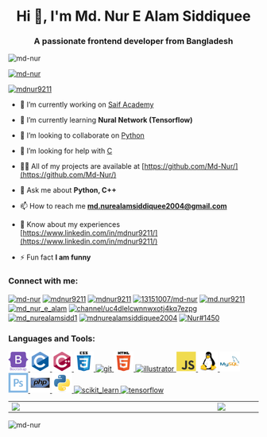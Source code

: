 <h1 align="center">Hi 👋, I'm Md. Nur E Alam Siddiquee</h1>
<h3 align="center">A passionate frontend developer from Bangladesh</h3>

<p align="left"> <img src="https://komarev.com/ghpvc/?username=md-nur&label=Profile%20views&color=0e75b6&style=flat" alt="md-nur" /> </p>

<p align="left"> <a href="https://github.com/ryo-ma/github-profile-trophy"><img src="https://github-profile-trophy.vercel.app/?username=md-nur" alt="md-nur" /></a> </p>

<p align="left"> <a href="https://twitter.com/mdnur9211" target="blank"><img src="https://img.shields.io/twitter/follow/mdnur9211?logo=twitter&style=for-the-badge" alt="mdnur9211" /></a> </p>

- 🔭 I’m currently working on [Saif Academy](http://saifacademy.rf.gd/)

- 🌱 I’m currently learning **Nural Network (Tensorflow)**

- 👯 I’m looking to collaborate on [Python](https://github.com/Md-Nur/Learn-Python)

- 🤝 I’m looking for help with [C](https://github.com/Md-Nur/Learn-C)

- 👨‍💻 All of my projects are available at [https://github.com/Md-Nur/](https://github.com/Md-Nur/)

- 💬 Ask me about **Python, C++**

- 📫 How to reach me **md.nurealamsiddiquee2004@gmail.com**

- 📄 Know about my experiences [https://www.linkedin.com/in/mdnur9211/](https://www.linkedin.com/in/mdnur9211/)

- ⚡ Fun fact **I am funny**

<h3 align="left">Connect with me:</h3>
<p align="left">
<a href="https://codepen.io/md-nur" target="blank"><img align="center" src="https://raw.githubusercontent.com/rahuldkjain/github-profile-readme-generator/master/src/images/icons/Social/codepen.svg" alt="md-nur" height="30" width="40" /></a>
<a href="https://twitter.com/mdnur9211" target="blank"><img align="center" src="https://raw.githubusercontent.com/rahuldkjain/github-profile-readme-generator/master/src/images/icons/Social/twitter.svg" alt="mdnur9211" height="30" width="40" /></a>
<a href="https://linkedin.com/in/mdnur9211" target="blank"><img align="center" src="https://raw.githubusercontent.com/rahuldkjain/github-profile-readme-generator/master/src/images/icons/Social/linked-in-alt.svg" alt="mdnur9211" height="30" width="40" /></a>
<a href="https://stackoverflow.com/users/13151007/md-nur" target="blank"><img align="center" src="https://raw.githubusercontent.com/rahuldkjain/github-profile-readme-generator/master/src/images/icons/Social/stack-overflow.svg" alt="13151007/md-nur" height="30" width="40" /></a>
<a href="https://fb.com/md.nur9211" target="blank"><img align="center" src="https://raw.githubusercontent.com/rahuldkjain/github-profile-readme-generator/master/src/images/icons/Social/facebook.svg" alt="md.nur9211" height="30" width="40" /></a>
<a href="https://instagram.com/md_nur_e_alam" target="blank"><img align="center" src="https://raw.githubusercontent.com/rahuldkjain/github-profile-readme-generator/master/src/images/icons/Social/instagram.svg" alt="md_nur_e_alam" height="30" width="40" /></a>
<a href="https://www.youtube.com/channel/UC4DlelcWNnwxOtJ4kQ7Ezpg" target="blank"><img align="center" src="https://raw.githubusercontent.com/rahuldkjain/github-profile-readme-generator/master/src/images/icons/Social/youtube.svg" alt="channel/uc4dlelcwnnwxotj4kq7ezpg" height="30" width="40" /></a>
<a href="https://www.hackerrank.com/md_nurealamsidd1" target="blank"><img align="center" src="https://raw.githubusercontent.com/rahuldkjain/github-profile-readme-generator/master/src/images/icons/Social/hackerrank.svg" alt="md_nurealamsidd1" height="30" width="40" /></a>
<a href="https://auth.geeksforgeeks.org/user/mdnurealamsiddiquee2004" target="blank"><img align="center" src="https://raw.githubusercontent.com/rahuldkjain/github-profile-readme-generator/master/src/images/icons/Social/geeks-for-geeks.svg" alt="mdnurealamsiddiquee2004" height="30" width="40" /></a>
<a href="https://discord.com/channels/Nur#1450" target="blank"><img align="center" src="https://raw.githubusercontent.com/rahuldkjain/github-profile-readme-generator/master/src/images/icons/Social/discord.svg" alt="Nur#1450" height="30" width="40" /></a>
</p>

<h3 align="left">Languages and Tools:</h3>
<p align="left"> <a href="https://getbootstrap.com" target="_blank"> <img src="https://raw.githubusercontent.com/devicons/devicon/master/icons/bootstrap/bootstrap-plain-wordmark.svg" alt="bootstrap" width="40" height="40"/> </a> <a href="https://www.cprogramming.com/" target="_blank"> <img src="https://raw.githubusercontent.com/devicons/devicon/master/icons/c/c-original.svg" alt="c" width="40" height="40"/> </a> <a href="https://www.w3schools.com/cpp/" target="_blank"> <img src="https://raw.githubusercontent.com/devicons/devicon/master/icons/cplusplus/cplusplus-original.svg" alt="cplusplus" width="40" height="40"/> </a> <a href="https://www.w3schools.com/css/" target="_blank"> <img src="https://raw.githubusercontent.com/devicons/devicon/master/icons/css3/css3-original-wordmark.svg" alt="css3" width="40" height="40"/> </a> <a href="https://git-scm.com/" target="_blank"> <img src="https://www.vectorlogo.zone/logos/git-scm/git-scm-icon.svg" alt="git" width="40" height="40"/> </a> <a href="https://www.w3.org/html/" target="_blank"> <img src="https://raw.githubusercontent.com/devicons/devicon/master/icons/html5/html5-original-wordmark.svg" alt="html5" width="40" height="40"/> </a> <a href="https://www.adobe.com/in/products/illustrator.html" target="_blank"> <img src="https://www.vectorlogo.zone/logos/adobe_illustrator/adobe_illustrator-icon.svg" alt="illustrator" width="40" height="40"/> </a> <a href="https://developer.mozilla.org/en-US/docs/Web/JavaScript" target="_blank"> <img src="https://raw.githubusercontent.com/devicons/devicon/master/icons/javascript/javascript-original.svg" alt="javascript" width="40" height="40"/> </a> <a href="https://www.linux.org/" target="_blank"> <img src="https://raw.githubusercontent.com/devicons/devicon/master/icons/linux/linux-original.svg" alt="linux" width="40" height="40"/> </a> <a href="https://www.mysql.com/" target="_blank"> <img src="https://raw.githubusercontent.com/devicons/devicon/master/icons/mysql/mysql-original-wordmark.svg" alt="mysql" width="40" height="40"/> </a> <a href="https://www.photoshop.com/en" target="_blank"> <img src="https://raw.githubusercontent.com/devicons/devicon/master/icons/photoshop/photoshop-line.svg" alt="photoshop" width="40" height="40"/> </a> <a href="https://www.php.net" target="_blank"> <img src="https://raw.githubusercontent.com/devicons/devicon/master/icons/php/php-original.svg" alt="php" width="40" height="40"/> </a> <a href="https://www.python.org" target="_blank"> <img src="https://raw.githubusercontent.com/devicons/devicon/master/icons/python/python-original.svg" alt="python" width="40" height="40"/> </a> <a href="https://scikit-learn.org/" target="_blank"> <img src="https://upload.wikimedia.org/wikipedia/commons/0/05/Scikit_learn_logo_small.svg" alt="scikit_learn" width="40" height="40"/> </a>  <a href="https://www.tensorflow.org" target="_blank"> <img src="https://www.vectorlogo.zone/logos/tensorflow/tensorflow-icon.svg" alt="tensorflow" width="40" height="40"/> </a> </p>


<center>
  <table>
    <tr>
        <td><img width="400px" align="left" src="https://github-readme-stats.vercel.app/api/top-langs/?username=md-nur&langs_count=10&theme=tokyonight&layout=compact" /></td>
        <td><img width="495px" align="left" src="https://github-readme-stats.vercel.app/api?username=md-nur&show_icons=true_color=fff&icon_color=79ff97&text_color=9f9f9f&bg_color=151515" /></td>
    </tr>   
  </table>
</center>


<p><img align="center" src="https://github-readme-streak-stats.herokuapp.com/?user=md-nur&" alt="md-nur" /></p>
